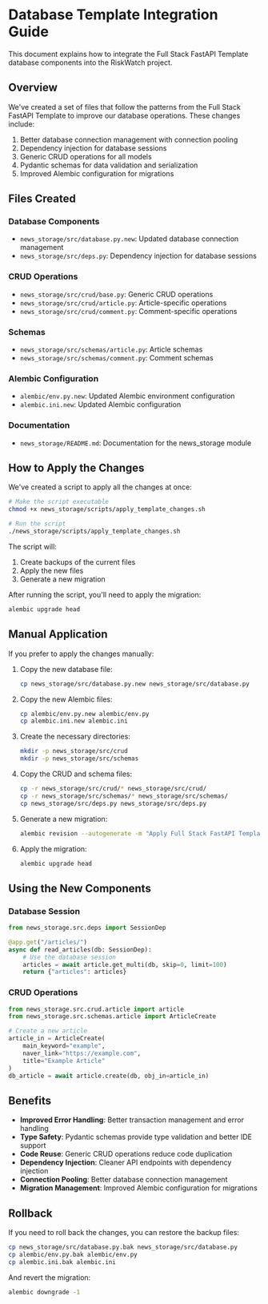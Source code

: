 # Database Template Integration Guide

This document explains how to integrate the Full Stack FastAPI Template database components into the RiskWatch project.

## Overview

We've created a set of files that follow the patterns from the Full Stack FastAPI Template to improve our database operations. These changes include:

1. Better database connection management with connection pooling
2. Dependency injection for database sessions
3. Generic CRUD operations for all models
4. Pydantic schemas for data validation and serialization
5. Improved Alembic configuration for migrations

## Files Created

### Database Components

- `news_storage/src/database.py.new`: Updated database connection management
- `news_storage/src/deps.py`: Dependency injection for database sessions

### CRUD Operations

- `news_storage/src/crud/base.py`: Generic CRUD operations
- `news_storage/src/crud/article.py`: Article-specific operations
- `news_storage/src/crud/comment.py`: Comment-specific operations

### Schemas

- `news_storage/src/schemas/article.py`: Article schemas
- `news_storage/src/schemas/comment.py`: Comment schemas

### Alembic Configuration

- `alembic/env.py.new`: Updated Alembic environment configuration
- `alembic.ini.new`: Updated Alembic configuration

### Documentation

- `news_storage/README.md`: Documentation for the news_storage module

## How to Apply the Changes

We've created a script to apply all the changes at once:

```bash
# Make the script executable
chmod +x news_storage/scripts/apply_template_changes.sh

# Run the script
./news_storage/scripts/apply_template_changes.sh
```

The script will:

1. Create backups of the current files
2. Apply the new files
3. Generate a new migration

After running the script, you'll need to apply the migration:

```bash
alembic upgrade head
```

## Manual Application

If you prefer to apply the changes manually:

1. Copy the new database file:
   ```bash
   cp news_storage/src/database.py.new news_storage/src/database.py
   ```

2. Copy the new Alembic files:
   ```bash
   cp alembic/env.py.new alembic/env.py
   cp alembic.ini.new alembic.ini
   ```

3. Create the necessary directories:
   ```bash
   mkdir -p news_storage/src/crud
   mkdir -p news_storage/src/schemas
   ```

4. Copy the CRUD and schema files:
   ```bash
   cp -r news_storage/src/crud/* news_storage/src/crud/
   cp -r news_storage/src/schemas/* news_storage/src/schemas/
   cp news_storage/src/deps.py news_storage/src/deps.py
   ```

5. Generate a new migration:
   ```bash
   alembic revision --autogenerate -m "Apply Full Stack FastAPI Template patterns"
   ```

6. Apply the migration:
   ```bash
   alembic upgrade head
   ```

## Using the New Components

### Database Session

```python
from news_storage.src.deps import SessionDep

@app.get("/articles/")
async def read_articles(db: SessionDep):
    # Use the database session
    articles = await article.get_multi(db, skip=0, limit=100)
    return {"articles": articles}
```

### CRUD Operations

```python
from news_storage.src.crud.article import article
from news_storage.src.schemas.article import ArticleCreate

# Create a new article
article_in = ArticleCreate(
    main_keyword="example",
    naver_link="https://example.com",
    title="Example Article"
)
db_article = await article.create(db, obj_in=article_in)
```

## Benefits

- **Improved Error Handling**: Better transaction management and error handling
- **Type Safety**: Pydantic schemas provide type validation and better IDE support
- **Code Reuse**: Generic CRUD operations reduce code duplication
- **Dependency Injection**: Cleaner API endpoints with dependency injection
- **Connection Pooling**: Better database connection management
- **Migration Management**: Improved Alembic configuration for migrations

## Rollback

If you need to roll back the changes, you can restore the backup files:

```bash
cp news_storage/src/database.py.bak news_storage/src/database.py
cp alembic/env.py.bak alembic/env.py
cp alembic.ini.bak alembic.ini
```

And revert the migration:

```bash
alembic downgrade -1
```
